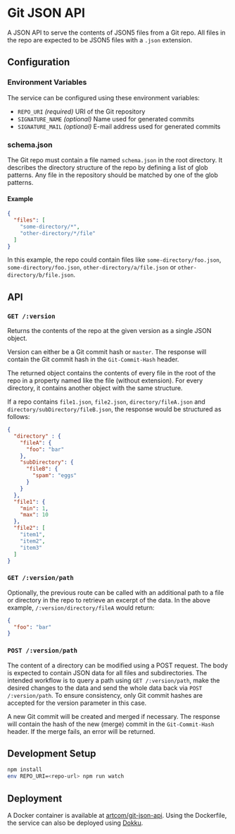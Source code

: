 # Git JSON API

A JSON API to serve the contents of JSON5 files from a Git repo. All files in the repo are expected to be JSON5 files with a `.json` extension.

## Configuration

### Environment Variables

The service can be configured using these environment variables:

* `REPO_URI` _(required)_ URI of the Git repository
* `SIGNATURE_NAME` _(optional)_ Name used for generated commits
* `SIGNATURE_MAIL` _(optional)_ E-mail address used for generated commits

### schema.json

The Git repo must contain a file named `schema.json` in the root directory. It describes the directory structure of the repo by defining a list of glob patterns. Any file in the repository should be matched by one of the glob patterns.

#### Example

```json
{
  "files": [
    "some-directory/*",
    "other-directory/*/file"
  ]
}
```

In this example, the repo could contain files like `some-directory/foo.json`, `some-directory/foo.json`, `other-directory/a/file.json` or `other-directory/b/file.json`.

## API

### `GET /:version`

Returns the contents of the repo at the given version as a single JSON object.

Version can either be a Git commit hash or `master`. The response will contain the Git commit hash in the `Git-Commit-Hash` header.

The returned object contains the contents of every file in the root of the repo in a property named like the file (without extension). For every directory, it contains another object with the same structure.

If a repo contains `file1.json`, `file2.json`, `directory/fileA.json` and `directory/subDirectory/fileB.json`, the response would be structured as follows:

```json
{
  "directory" : {
    "fileA": {
      "foo": "bar"
    },
    "subDirectory": {
      "fileB": {
        "spam": "eggs"
      }
    }
  },
  "file1": {
    "min": 1,
    "max": 10
  },
  "file2": [
    "item1",
    "item2",
    "item3"
  ]
}
```

### `GET /:version/path`

Optionally, the previous route can be called with an additional path to a file or directory in the repo to retrieve an excerpt of the data. In the above example, `/:version/directory/fileA` would return:

```json
{
  "foo": "bar"
}
```

### `POST /:version/path`

The content of a directory can be modified using a POST request. The body is expected to contain JSON data for all files and subdirectories. The intended workflow is to query a path using `GET /:version/path`, make the desired changes to the data and send the whole data back via `POST /:version/path`. To ensure consistency, only Git commit hashes are accepted for the version parameter in this case.

A new Git commit will be created and merged if necessary. The response will contain the hash of the new (merge) commit in the `Git-Commit-Hash` header. If the merge fails, an error will be returned.

## Development Setup

```bash
npm install
env REPO_URI=<repo-url> npm run watch
```

## Deployment

A Docker container is available at [artcom/git-json-api](https://hub.docker.com/r/artcom/git-json-api/). Using the Dockerfile, the service can also be deployed using [Dokku](http://dokku.viewdocs.io/dokku/).
